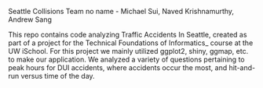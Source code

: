 Seattle Collisions
Team no name - Michael Sui, Naved Krishnamurthy, Andrew Sang

This repo contains code analyzing Traffic Accidents In Seattle, created as part of
a project for the Technical Foundations of Informatics_ course at the UW iSchool.
For this project we mainly utilized ggplot2, shiny, ggmap, etc. to make our application. We
analyzed a variety of questions pertaining to peak hours for DUI accidents, where
accidents occur the most, and hit-and-run versus time of the day. 
